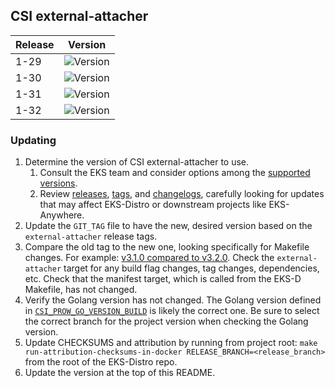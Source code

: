 ## CSI external-attacher

| Release | Version                                                      |
|---------|--------------------------------------------------------------|
| 1-29    | ![Version](https://img.shields.io/badge/version-v4.8.0-blue) |
| 1-30    | ![Version](https://img.shields.io/badge/version-v4.8.0-blue) |
| 1-31    | ![Version](https://img.shields.io/badge/version-v4.8.0-blue) |
| 1-32    | ![Version](https://img.shields.io/badge/version-v4.8.0-blue) |

### Updating

1. Determine the version of CSI external-attacher to use.
   1. Consult the EKS team and consider options among the
      [supported versions](https://kubernetes-csi.github.io/docs/external-attacher.html#supported-versions).
   2. Review [releases](https://github.com/kubernetes-csi/external-attacher/releases),
      [tags](https://github.com/kubernetes-csi/external-attacher/tags),
      and [changelogs](https://github.com/kubernetes-csi/external-attacher/tree/master/CHANGELOG),
      carefully looking for updates that may affect EKS-Distro or downstream
      projects like EKS-Anywhere.
2. Update the `GIT_TAG` file to have the new, desired version based on the
   `external-attacher` release tags.
3. Compare the old tag to the new one, looking specifically for Makefile changes.
   For example:
   [v3.1.0 compared to v3.2.0](https://github.com/kubernetes-csi/external-attacher/compare/v3.1.0...v3.2.0).
   Check the `external-attacher` target for any build flag changes, tag changes,
   dependencies, etc. Check that the manifest target, which is called from the
   EKS-D Makefile, has not changed.
4. Verify the Golang version has not changed. The Golang version defined in
   [`CSI_PROW_GO_VERSION_BUILD`](https://github.com/kubernetes-csi/external-attacher/blob/v3.5.0/release-tools/prow.sh#L89)
   is likely the correct one. Be sure to select the correct branch for the
   project version when checking the Golang version.
5. Update CHECKSUMS and attribution by running from project root:
   `make run-attribution-checksums-in-docker RELEASE_BRANCH=<release_branch>`
   from the root of the EKS-Distro repo.
6. Update the version at the top of this README.
